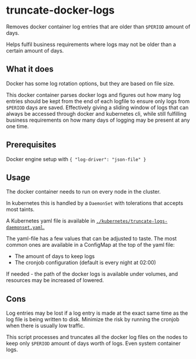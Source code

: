 # truncate-docker-logs

Removes docker container log entries that are older than `$PERIOD` amount of days.

Helps fulfil business requirements where logs may not be older than a certain amount of days.

## What it does

Docker has some log rotation options, but they are based on file size.

This docker container parses docker logs and figures out how many log entries should be kept from the end of each logfile to ensure only logs from `$PERIOD` days are saved.
Effectively giving a sliding window of logs that can always be accessed through docker and kubernetes cli, while still fulfilling business requirements on how many days of logging may be present at any one time.

## Prerequisites

Docker engine setup with `{ "log-driver": "json-file" }`

## Usage

The docker container needs to run on every node in the cluster.

In kubernetes this is handled by a `DaemonSet` with tolerations that accepts most taints.

A Kubernetes yaml file is available in [`./kubernetes/truncate-logs-daemonset.yaml`.](https://github.com/presidenten/truncate-docker-logs/blob/master/kubernetes/truncate-logs-daemonset.yaml)

The yaml-file has a few values that can be adjusted to taste. The most common ones are available in a ConfigMap at the top of the yaml file:
- The amount of days to keep logs
- The cronjob configuration (default is every night at 02:00)

If needed - the path of the docker logs is available under volumes, and resources may be increased of lowered.

## Cons

Log entries may be lost if a log entry is made at the exact same time as the log file is being written to disk.
Minimize the risk by running the cronjob when there is usually low traffic.

This script processes and truncates all the docker log files on the nodes to keep only `$PERIOD` amount of days worth of logs. Even system container logs.
